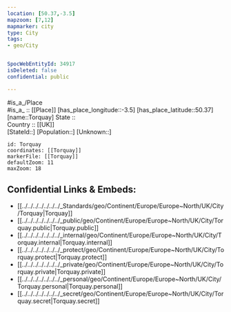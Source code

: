 ```yaml
---
location: [50.37,-3.5] 
mapzoom: [7,12] 
mapmarker: city 
type: City
tags:
- geo/City


SpocWebEntityId: 34917
isDeleted: false
confidential: public

---
```

#is_a_/Place  
#is_a_ :: [[Place]] 
[has_place_longitude::-3.5] 
[has_place_latitude::50.37] 
[name::Torquay] 
State ::  
Country :: [[UK]]  
[StateId::] 
[Population::] 
[Unknown::] 


```leaflet
id: Torquay
coordinates: [[Torquay]] 
markerFile: [[Torquay]] 
defaultZoom: 11 
maxZoom: 18
```


## Confidential Links & Embeds: 
- [[../../../../../../../_Standards/geo/Continent/Europe/Europe~North/UK/City/Torquay|Torquay]] 
- [[../../../../../../../_public/geo/Continent/Europe/Europe~North/UK/City/Torquay.public|Torquay.public]] 
- [[../../../../../../../_internal/geo/Continent/Europe/Europe~North/UK/City/Torquay.internal|Torquay.internal]] 
- [[../../../../../../../_protect/geo/Continent/Europe/Europe~North/UK/City/Torquay.protect|Torquay.protect]] 
- [[../../../../../../../_private/geo/Continent/Europe/Europe~North/UK/City/Torquay.private|Torquay.private]] 
- [[../../../../../../../_personal/geo/Continent/Europe/Europe~North/UK/City/Torquay.personal|Torquay.personal]] 
- [[../../../../../../../_secret/geo/Continent/Europe/Europe~North/UK/City/Torquay.secret|Torquay.secret]] 
